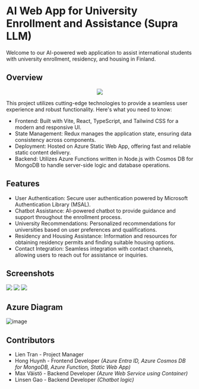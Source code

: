 # AI Web App for University Enrollment and Assistance (Supra LLM)

Welcome to our AI-powered web application to assist international students with university enrollment, residency, and housing in Finland.

## Overview
<p align="center">
  <a href="https://skillicons.dev">
    <img src="https://skillicons.dev/icons?i=azure,vite,react,ts,nodejs,tailwind,redux,mongodb,python,fastapi" />
  </a>
</p>

This project utilizes cutting-edge technologies to provide a seamless user experience and robust functionality. Here's what you need to know:

- Frontend: Built with Vite, React, TypeScript, and Tailwind CSS for a modern and responsive UI.
- State Management: Redux manages the application state, ensuring data consistency across components.
- Deployment: Hosted on Azure Static Web App, offering fast and reliable static content delivery.
- Backend: Utilizes Azure Functions written in Node.js with Cosmos DB for MongoDB to handle server-side logic and database operations.

## Features

- User Authentication: Secure user authentication powered by Microsoft Authentication Library (MSAL).
- Chatbot Assistance: AI-powered chatbot to provide guidance and support throughout the enrollment process.
- University Recommendations: Personalized recommendations for universities based on user preferences and qualifications.
- Residency and Housing Assistance: Information and resources for obtaining residency permits and finding suitable housing options.
- Contact Integration: Seamless integration with contact channels, allowing users to reach out for assistance or inquiries.

## Screenshots

<img src ="https://github.com/Super-LLM/supra-llm-chatbot/assets/44105063/a7da6a32-f073-4234-b96e-588fb3944c4d">
<img src="https://github.com/Super-LLM/supra-llm-chatbot/assets/44105063/8cd28518-66eb-4e89-91f8-8b1448694f6e">
<img src="https://github.com/Super-LLM/supra-llm-chatbot/assets/44105063/4fa75c65-5280-496d-8d49-d06ea2f847f3">

## Azure Diagram
![image](https://github.com/Super-LLM/fastapi-chatbot/assets/44105063/15b24cd4-4798-471b-a3c5-aab88339555b)


## Contributors
- Lien Tran - Project Manager
- Hong Huynh - Frontend Developer *(Azure Entra ID, Azure Cosmos DB for MongoDB, Azure Function, Static Web App)*
- Max Väistö - Backend Developer *(Azure Web Service using Container)*
- Linsen Gao - Backend Developer *(Chatbot logic)*
